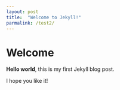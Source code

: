 ```yaml
---
layout: post
title:  "Welcome to Jekyll!"
parmalink: /test2/
---
```


# Welcome

**Hello world**, this is my first Jekyll blog post.

I hope you like it!